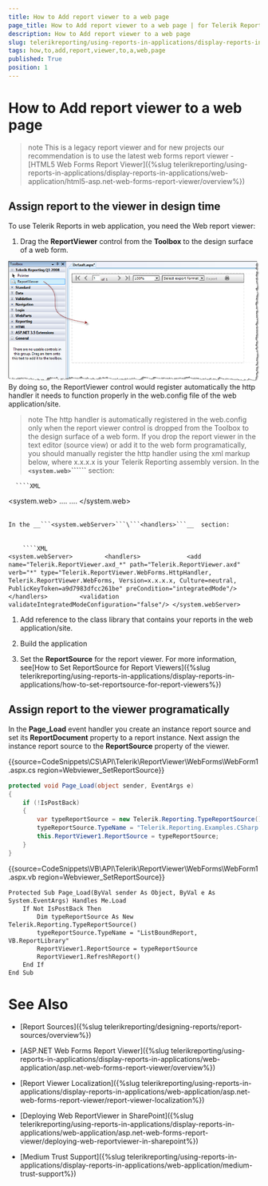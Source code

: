 ```yaml
---
title: How to Add report viewer to a web page
page_title: How to Add report viewer to a web page | for Telerik Reporting Documentation
description: How to Add report viewer to a web page
slug: telerikreporting/using-reports-in-applications/display-reports-in-applications/web-application/asp.net-web-forms-report-viewer/how-to-add-report-viewer-to-a-web-page
tags: how,to,add,report,viewer,to,a,web,page
published: True
position: 1
---
```


# How to Add report viewer to a web page



>note This is a legacy report viewer and for new projects our recommendation is to use the latest web forms report viewer -           [HTML5 Web Forms Report Viewer]({%slug telerikreporting/using-reports-in-applications/display-reports-in-applications/web-application/html5-asp.net-web-forms-report-viewer/overview%})

## Assign report to the viewer in design time

To use Telerik Reports in web application, you need the Web report viewer:

1. Drag the __ReportViewer__  control from the __Toolbox__  to the design surface of a web form.  

  ![](images/WebReportViewer.png)By doing so, the ReportViewer control would register automatically the http handler it needs to function               properly in the web.config file of the web application/site.             

   >note The http handler is automatically registered in the web.config only when the report viewer control is dropped from                 the Toolbox to the design surface of a web form. If you drop the report viewer in the text editor (source view) or add it to the web                 form programatically, you should manually register the http handler using the xml markup below, where x.x.x.x is your Telerik Reporting assembly version.
>In the __```<system.web>```\```<httpHandlers>```__  section:             

    
      ````XML
<system.web>
....
    <httpHandlers>
          <add path="Telerik.ReportViewer.axd" verb="*" type="Telerik.ReportViewer.WebForms.HttpHandler, Telerik.ReportViewer.WebForms, Version=x.x.x.x, Culture=neutral, PublicKeyToken=a9d7983dfcc261be"/>
    </httpHandlers>
....
</system.web>
````

In the __```<system.webServer>```\```<handlers>```__  section:               

    
    ````XML
<system.webServer>         <handlers>             <add name="Telerik.ReportViewer.axd_*" path="Telerik.ReportViewer.axd" verb="*" type="Telerik.ReportViewer.WebForms.HttpHandler, Telerik.ReportViewer.WebForms, Version=x.x.x.x, Culture=neutral, PublicKeyToken=a9d7983dfcc261be" preCondition="integratedMode"/>         </handlers>         <validation validateIntegratedModeConfiguration="false"/> </system.webServer>
````

1. Add reference to the class library that contains your reports in the web application/site.

1. Build the application

1. Set the __ReportSource__  for the report viewer. For more information, see[How to Set ReportSource for Report Viewers]({%slug telerikreporting/using-reports-in-applications/display-reports-in-applications/how-to-set-reportsource-for-report-viewers%})

## Assign report to the viewer programatically

In the __Page_Load__  event handler you create an instance report source and set its           __ReportDocument__  property to a report instance. Next assign the instance report source           to the __ReportSource__  property of the viewer.         

{{source=CodeSnippets\CS\API\Telerik\ReportViewer\WebForms\WebForm1.aspx.cs region=Webviewer_SetReportSource}}
````C#
protected void Page_Load(object sender, EventArgs e)
{
    if (!IsPostBack)
    {
        var typeReportSource = new Telerik.Reporting.TypeReportSource();
        typeReportSource.TypeName = "Telerik.Reporting.Examples.CSharp.ListBoundReport, CSharp.ReportLibrary";
        this.ReportViewer1.ReportSource = typeReportSource;
    }
}
````
{{source=CodeSnippets\VB\API\Telerik\ReportViewer\WebForms\WebForm1.aspx.vb region=Webviewer_SetReportSource}}
````VB
Protected Sub Page_Load(ByVal sender As Object, ByVal e As System.EventArgs) Handles Me.Load
    If Not IsPostBack Then
        Dim typeReportSource As New Telerik.Reporting.TypeReportSource()
        typeReportSource.TypeName = "ListBoundReport, VB.ReportLibrary"
        ReportViewer1.ReportSource = typeReportSource
        ReportViewer1.RefreshReport()
    End If
End Sub
````

# See Also

 * [Report Sources]({%slug telerikreporting/designing-reports/report-sources/overview%})[](66CD7D60-7708-42D5-8BB4-506676E8679E)

 * [ASP.NET Web Forms Report Viewer]({%slug telerikreporting/using-reports-in-applications/display-reports-in-applications/web-application/asp.net-web-forms-report-viewer/overview%})

 * [Report Viewer Localization]({%slug telerikreporting/using-reports-in-applications/display-reports-in-applications/web-application/asp.net-web-forms-report-viewer/report-viewer-localization%})

 * [Deploying Web ReportViewer in SharePoint]({%slug telerikreporting/using-reports-in-applications/display-reports-in-applications/web-application/asp.net-web-forms-report-viewer/deploying-web-reportviewer-in-sharepoint%})

 * [Medium Trust Support]({%slug telerikreporting/using-reports-in-applications/display-reports-in-applications/web-application/medium-trust-support%})
